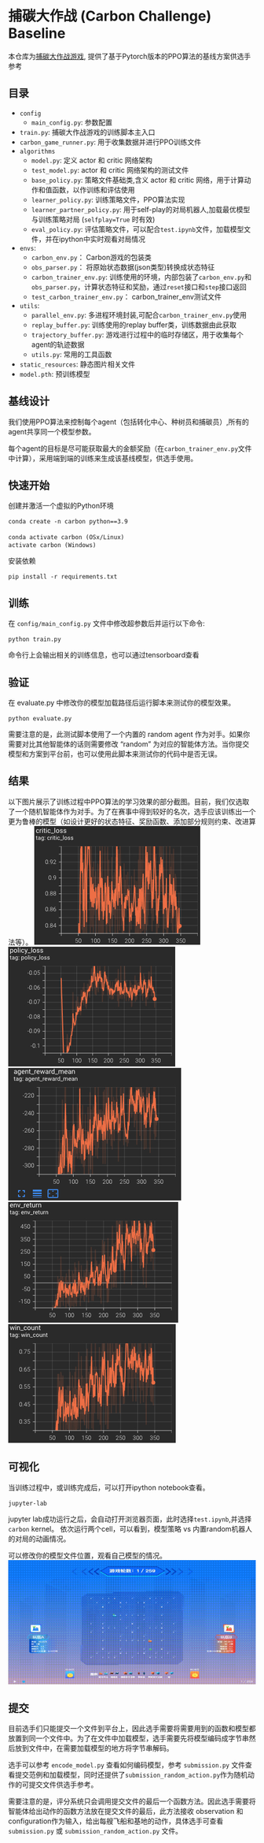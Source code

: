 # 捕碳大作战 (Carbon Challenge) Baseline

本仓库为[捕碳大作战游戏](https://github.com/moliqingwa/carbon_challenge), 提供了基于Pytorch版本的PPO算法的基线方案供选手参考

## 目录
* `config`
  * `main_config.py`: 参数配置
* `train.py`: 捕碳大作战游戏的训练脚本主入口
* `carbon_game_runner.py`: 用于收集数据并进行PPO训练文件
* `algorithms`
  * `model.py`: 定义 actor 和 critic 网络架构
  * `test_model.py`: actor 和 critic 网络架构的测试文件
  * `base_policy.py`: 策略文件基础类,含义 actor 和 critic 网络，用于计算动作和值函数，以作训练和评估使用
  * `learner_policy.py`: 训练策略文件，PPO算法实现
  * `learner_partner_policy.py`: 用于self-play的对局机器人,加载最优模型与训练策略对局 (`selfplay=True` 时有效)
  * `eval_policy.py`: 评估策略文件，可以配合`test.ipynb`文件，加载模型文件，并在ipython中实时观看对局情况
* `envs`: 
  * `carbon_env.py`： Carbon游戏的包装类
  * `obs_parser.py`： 将原始状态数据(json类型)转换成状态特征
  * `carbon_trainer_env.py`: 训练使用的环境，内部包装了`carbon_env.py`和`obs_parser.py`，计算状态特征和奖励，通过`reset`接口和`step`接口返回
  * `test_carbon_trainer_env.py`： carbon_trainer_env测试文件
* `utils`:
  * `parallel_env.py`: 多进程环境封装,可配合`carbon_trainer_env.py`使用
  * `replay_buffer.py`: 训练使用的replay buffer类，训练数据由此获取
  * `trajectory_buffer.py`: 游戏进行过程中的临时存储区，用于收集每个agent的轨迹数据
  * `utils.py`: 常用的工具函数
* `static_resources`: 静态图片相关文件
* `model.pth`: 预训练模型

## 基线设计
我们使用PPO算法来控制每个agent（包括转化中心、种树员和捕碳员）,所有的agent共享同一个模型参数。

每个agent的目标是尽可能获取最大的金额奖励（在`carbon_trainer_env.py`文件中计算），采用端到端的训练来生成该基线模型，供选手使用。

## 快速开始
创建并激活一个虚拟的Python环境
```shell
conda create -n carbon python==3.9

conda activate carbon (OSx/Linux)
activate carbon (Windows)
```

安装依赖
```shell
pip install -r requirements.txt
```

## 训练
在 `config/main_config.py` 文件中修改超参数后并运行以下命令:
```shell
python train.py
```
命令行上会输出相关的训练信息，也可以通过tensorboard查看

## 验证
在 evaluate.py 中修改你的模型加载路径后运行脚本来测试你的模型效果。
```shell
python evaluate.py
```
需要注意的是，此测试脚本使用了一个内置的 random agent 作为对手。如果你需要对比其他智能体的话则需要修改 “random” 为对应的智能体方法。当你提交模型和方案到平台前，也可以使用此脚本来测试你的代码中是否无误。

## 结果
以下图片展示了训练过程中PPO算法的学习效果的部分截图。目前，我们仅选取了一个随机智能体作为对手。为了在赛事中得到较好的名次，选手应该训练出一个更为鲁棒的模型（如设计更好的状态特征、奖励函数、添加部分规则约束、改进算法等）。
![critic_loss](static_resources/critic_loss.jpg)
![policy_loss](static_resources/policy_loss.jpg)
![agent_reward_mean](static_resources/agent_reward_mean.jpg)
![env_return](static_resources/env_return.jpg)
![win_rate](static_resources/win_rate.jpg)

## 可视化
当训练过程中，或训练完成后，可以打开ipython notebook查看。
```shell
jupyter-lab
```
jupyter lab成功运行之后，会自动打开浏览器页面，此时选择`test.ipynb`,并选择`carbon` kernel。
依次运行两个cell，可以看到，模型策略 vs 内置random机器人的对局的动画情况。

可以修改你的模型文件位置，观看自己模型的情况。
![game](static_resources/out.gif)

## 提交
目前选手们只能提交一个文件到平台上，因此选手需要将需要用到的函数和模型都放置到同一个文件中。为了在文件中加载模型，选手需要先将模型编码成字节串然后放到文件中，在需要加载模型的地方将字节串解码。

选手可以参考 `encode_model.py` 查看如何编码模型，参考 `submission.py` 文件查看提交范例和加载模型，同时还提供了`submission_random_action.py`作为随机动作的可提交文件供选手参考。

需要注意的是，评分系统只会调用提交文件的最后一个函数方法。因此选手需要将智能体给出动作的函数方法放在提交文件的最后，此方法接收 observation 和 configuration作为输入，给出每艘飞船和基地的动作，具体选手可查看 `submission.py` 或 `submission_random_action.py` 文件。
